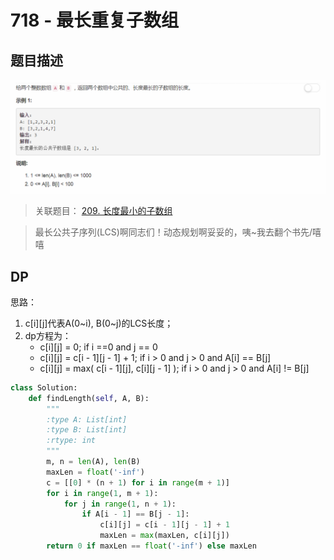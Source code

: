 # 718 - 最长重复子数组

## 题目描述
![problem](images/718.png)

>关联题目： [209. 长度最小的子数组](https://github.com/Rosevil1874/LeetCode/tree/master/Python-Solution/209_Minimum-Size-Subarray-Sum)    

>最长公共子序列(LCS)啊同志们！动态规划啊妥妥的，咦~我去翻个书先/嘻嘻 

## DP
思路：  
1. c[i][j]代表A(0~i), B(0~j)的LCS长度；
2. dp方程为：
    - c[i][j] = 0; if i ==0 and j == 0
    - c[i][j] = c[i - 1][j - 1] + 1; if i > 0 and j > 0 and A[i] == B[j]
    - c[i][j] = max( c[i - 1][j], c[i][j - 1] ); if i > 0 and j > 0 and A[i] != B[j]

```python
class Solution:
    def findLength(self, A, B):
        """
        :type A: List[int]
        :type B: List[int]
        :rtype: int
        """
        m, n = len(A), len(B)
        maxLen = float('-inf')
        c = [[0] * (n + 1) for i in range(m + 1)]
        for i in range(1, m + 1):
            for j in range(1, n + 1):
                if A[i - 1] == B[j - 1]:
                    c[i][j] = c[i - 1][j - 1] + 1
                    maxLen = max(maxLen, c[i][j])
        return 0 if maxLen == float('-inf') else maxLen
```
